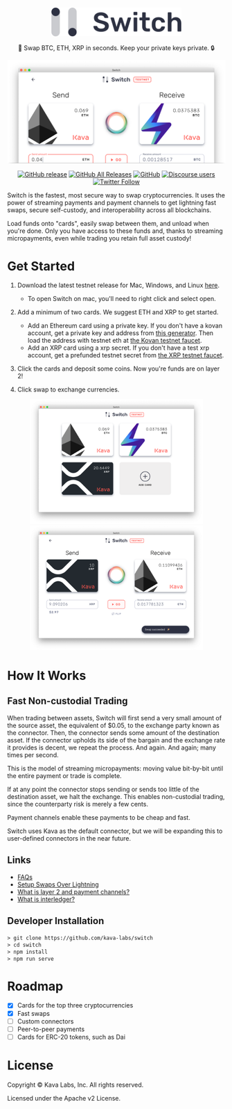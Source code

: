 <p align="center"><img src="./src/assets/switch-logo.svg" width="300" /></p>
<p align="center">
💸 Swap BTC, ETH, XRP in seconds. Keep your private keys private. 🔒
</p>

![Switch swap screen cropped](./screenshots/swap-eth-btc-cropped-faded.png)

<div align="center">

[![GitHub release](https://img.shields.io/github/release/Kava-Labs/switch.svg)](https://github.com/Kava-Labs/switch/releases/latest)
[![GitHub All Releases](https://img.shields.io/github/downloads/kava-labs/switch/total.svg)](https://github.com/Kava-Labs/switch/releases)
[![GitHub](https://img.shields.io/github/license/Kava-Labs/switch.svg)](https://github.com/Kava-Labs/switch/blob/master/LICENSE)
[![Discourse users](https://img.shields.io/discourse/https/forum.interledger.org/users.svg)](https://forum.interledger.org)
[![Twitter Follow](https://img.shields.io/twitter/follow/kava_labs.svg?label=Follow&style=social)](https://twitter.com/kava_labs)
</div>

Switch is the fastest, most secure way to swap cryptocurrencies. It uses the power of streaming payments and payment channels to get lightning fast swaps, secure self-custody, and interoperability across all blockchains.

Load funds onto "cards", easily swap between them, and unload when you're done. Only you have access to these funds and, thanks to streaming micropayments, even while trading you retain full asset custody!

# Get Started

 1) Download the latest testnet release for Mac, Windows, and Linux [here](https://github.com/Kava-Labs/switch/releases/latest).
    - To open Switch on mac, you'll need to right click and select open.

 2) Add a minimum of two cards. We suggest ETH and XRP to get started.
 
    - Add an Ethereum card using a private key. If you don't have a kovan account, get a private key and address from [this generator](https://vanity-eth.tk). Then load the address with testnet eth at [the Kovan testnet faucet](https://faucet.kovan.network/).
    - Add an XRP card using a xrp secret. If you don't have a test xrp account, get a prefunded testnet secret from [the XRP testnet faucet](https://developers.ripple.com/xrp-test-net-faucet.html).

 3) Click the cards and deposit some coins. Now you're funds are on layer 2!

 4) Click swap to exchange currencies.

<p align="middle">
  <img src="./screenshots/home-eth-btc-xrp.png" width="400" /> 
  <img src="./screenshots/swap-xrp-eth-success.png" width="400" />
</p>

# How It Works
## Fast Non-custodial Trading

When trading between assets, Switch will first send a very small amount of the source asset, the equivalent of $0.05, to the exchange party known as the connector. Then, the connector sends some amount of the destination asset. If the connector upholds its side of the bargain and the exchange rate it provides is decent, we repeat the process. And again. And again; many times per second.

This is the model of streaming micropayments: moving value bit-by-bit until the entire payment or trade is complete.

If at any point the connector stops sending or sends too little of the destination asset, we halt the exchange. This enables non-custodial trading, since the counterparty risk is merely a few cents.

Payment channels enable these payments to be cheap and fast.

Switch uses Kava as the default connector, but we will be expanding this to user-defined connectors in the near future.

## Links
 - [FAQs](./docs/faqs.md)
 - [Setup Swaps Over Lightning](./docs/lightning-setup.md)
 - [What is layer 2 and payment channels?](./docs/faqs.md#what-is-layer-2-and-payment-channels)
 - [What is interledger?](./docs/faqs.md#what-is-interledger)

## Developer Installation

    > git clone https://github.com/kava-labs/switch
    > cd switch
    > npm install
    > npm run serve

# Roadmap

- [x] Cards for the top three cryptocurrencies
- [x] Fast swaps
- [ ] Custom connectors
- [ ] Peer-to-peer payments
- [ ] Cards for ERC-20 tokens, such as Dai

# License
Copyright © Kava Labs, Inc. All rights reserved.

Licensed under the Apache v2 License.